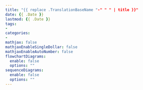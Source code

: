 ```yaml
---
title: "{{ replace .TranslationBaseName "-" " " | title }}"
date: {{ .Date }}
lastmod: {{ .Date }}
tags:
-
categories:
-
mathjax: false
mathjaxEnableSingleDollar: false
mathjaxEnableAutoNumber: false
flowchartDiagrams:
  enable: false
  options: ""
sequenceDiagrams: 
  enable: false
  options: ""
---
```


<!--more-->
